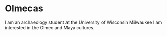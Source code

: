 # Olmecas
I am an archaeology student at the University of Wisconsin Milwaukee
I am interested in the Olmec and Maya cultures.
